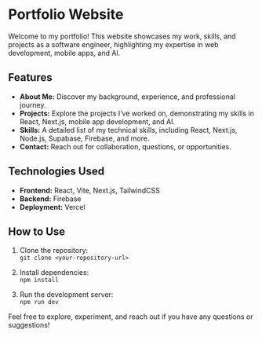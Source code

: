 # Portfolio Website  

Welcome to my portfolio! This website showcases my work, skills, and projects as a software engineer, highlighting my expertise in web development, mobile apps, and AI.

## Features  
- **About Me:** Discover my background, experience, and professional journey.  
- **Projects:** Explore the projects I’ve worked on, demonstrating my skills in React, Next.js, mobile app development, and AI.  
- **Skills:** A detailed list of my technical skills, including React, Next.js, Node.js, Supabase, Firebase, and more.  
- **Contact:** Reach out for collaboration, questions, or opportunities.

## Technologies Used  
- **Frontend:** React, Vite, Next.js, TailwindCSS  
- **Backend:** Firebase  
- **Deployment:** Vercel

## How to Use  
1. Clone the repository:  
   `git clone <your-repository-url>`

2. Install dependencies:  
   `npm install`

3. Run the development server:  
   `npm run dev`

Feel free to explore, experiment, and reach out if you have any questions or suggestions!
